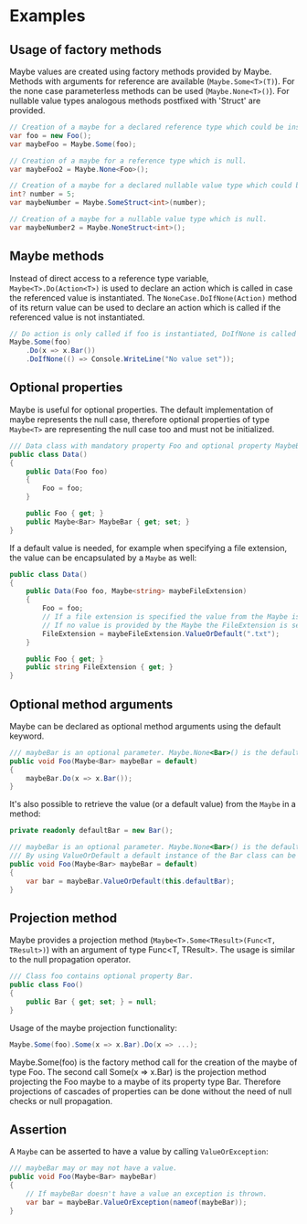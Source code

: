 # Examples

## Usage of factory methods

Maybe values are created using factory methods provided by Maybe. Methods with arguments for reference are available (`Maybe.Some<T>(T)`).
For the none case parameterless methods can be used (`Maybe.None<T>()`).
For nullable value types analogous methods postfixed with 'Struct' are provided.

```csharp
// Creation of a maybe for a declared reference type which could be instantiated or not.
var foo = new Foo();
var maybeFoo = Maybe.Some(foo);

// Creation of a maybe for a reference type which is null.
var maybeFoo2 = Maybe.None<Foo>();

// Creation of a maybe for a declared nullable value type which could be instantiated or not.
int? number = 5;
var maybeNumber = Maybe.SomeStruct<int>(number);

// Creation of a maybe for a nullable value type which is null.
var maybeNumber2 = Maybe.NoneStruct<int>();
```

## Maybe methods

Instead of direct access to a reference type variable, `Maybe<T>.Do(Action<T>)` is used to declare an action which is called in case the referenced value is instantiated. The `NoneCase.DoIfNone(Action)` method of its return value can be used to declare an action which is called if the referenced value is not instantiated.

```csharp
// Do action is only called if foo is instantiated, DoIfNone is called otherwise.
Maybe.Some(foo)
    .Do(x => x.Bar())
    .DoIfNone(() => Console.WriteLine("No value set"));
```

## Optional properties

Maybe is useful for optional properties. The default implementation of maybe represents the null case, therefore optional properties of type `Maybe<T>` are representing the null case too and must not be initialized.

```csharp
/// Data class with mandatory property Foo and optional property MaybeBar. Default of MaybeBar is Maybe.None<Bar>.
public class Data()
{
    public Data(Foo foo)
    {
        Foo = foo;
    }

    public Foo { get; }
    public Maybe<Bar> MaybeBar { get; set; }
}
```

If a default value is needed, for example when specifying a file extension, the value can be encapsulated by a `Maybe` as well:

```csharp
public class Data()
{
    public Data(Foo foo, Maybe<string> maybeFileExtension)
    {
        Foo = foo;
        // If a file extension is specified the value from the Maybe is used
        // If no value is provided by the Maybe the FileExtension is set to ".txt"
        FileExtension = maybeFileExtension.ValueOrDefault(".txt");
    }

    public Foo { get; }
    public string FileExtension { get; }
}
```

## Optional method arguments

Maybe can be declared as optional method arguments using the default keyword.

```csharp
/// maybeBar is an optional parameter. Maybe.None<Bar>() is the default value.
public void Foo(Maybe<Bar> maybeBar = default)
{
    maybeBar.Do(x => x.Bar());
}
```

It's also possible to retrieve the value (or a default value) from the `Maybe` in a method:

```csharp
private readonly defaultBar = new Bar();

/// maybeBar is an optional parameter. Maybe.None<Bar>() is the default value.
/// By using ValueOrDefault a default instance of the Bar class can be used.
public void Foo(Maybe<Bar> maybeBar = default)
{
    var bar = maybeBar.ValueOrDefault(this.defaultBar);
}
```

## Projection method

Maybe provides a projection method (`Maybe<T>.Some<TResult>(Func<T, TResult>)`) with an argument of type Func<T, TResult>.
The usage is similar to the null propagation operator.

```csharp
/// Class foo contains optional property Bar.
public class Foo()
{
    public Bar { get; set; } = null;
}
```

 Usage of the maybe projection functionality:

```csharp
Maybe.Some(foo).Some(x => x.Bar).Do(x => ...);
```

Maybe.Some(foo) is the factory method call for the creation of the maybe of type Foo.
The second call Some(x => x.Bar) is the projection method projecting the Foo maybe to a maybe of its property type Bar.
Therefore projections of cascades of properties can be done without the need of null checks or null propagation.

## Assertion

A `Maybe` can be asserted to have a value by calling `ValueOrException`:

```csharp
/// maybeBar may or may not have a value.
public void Foo(Maybe<Bar> maybeBar)
{
    // If maybeBar doesn't have a value an exception is thrown.
    var bar = maybeBar.ValueOrException(nameof(maybeBar));
}
```
